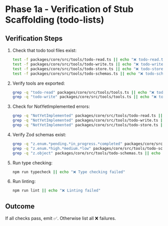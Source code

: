 # Phase 1a - Verification of Stub Scaffolding (todo-lists)

## Verification Steps

1. Check that todo tool files exist:
   ```bash
   test -f packages/core/src/tools/todo-read.ts || echo "❌ todo-read.ts missing"
   test -f packages/core/src/tools/todo-write.ts || echo "❌ todo-write.ts missing"
   test -f packages/core/src/tools/todo-store.ts || echo "❌ todo-store.ts missing"
   test -f packages/core/src/tools/todo-schemas.ts || echo "❌ todo-schemas.ts missing"
   ```

2. Verify tools are exported:
   ```bash
   grep -q "todo-read" packages/core/src/tools/tools.ts || echo "❌ todo-read not exported"
   grep -q "todo-write" packages/core/src/tools/tools.ts || echo "❌ todo-write not exported"
   ```

3. Check for NotYetImplemented errors:
   ```bash
   grep -q "NotYetImplemented" packages/core/src/tools/todo-read.ts || echo "❌ todo-read missing NotYetImplemented"
   grep -q "NotYetImplemented" packages/core/src/tools/todo-write.ts || echo "❌ todo-write missing NotYetImplemented"
   grep -q "NotYetImplemented" packages/core/src/tools/todo-store.ts || echo "❌ todo-store missing NotYetImplemented"
   ```

4. Verify Zod schemas exist:
   ```bash
   grep -q "z.enum.*pending.*in_progress.*completed" packages/core/src/tools/todo-schemas.ts || echo "❌ TodoStatus schema missing"
   grep -q "z.enum.*high.*medium.*low" packages/core/src/tools/todo-schemas.ts || echo "❌ TodoPriority schema missing"
   grep -q "z.object" packages/core/src/tools/todo-schemas.ts || echo "❌ TodoSchema missing"
   ```

5. Run type checking:
   ```bash
   npm run typecheck || echo "❌ Type checking failed"
   ```

6. Run linting:
   ```bash
   npm run lint || echo "❌ Linting failed"
   ```

## Outcome
If all checks pass, emit ✅. Otherwise list all ❌ failures.